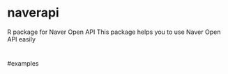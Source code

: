 # naverapi
R package for Naver Open API
This package helps you to use Naver Open API easily
#
#examples

